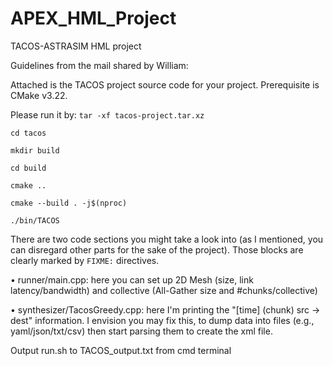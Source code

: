 # APEX_HML_Project
TACOS-ASTRASIM HML project

Guidelines from the mail shared by William:

Attached is the TACOS project source code for your project. Prerequisite is CMake v3.22. 

Please run it by:
`tar -xf tacos-project.tar.xz`

`cd tacos`

`mkdir build`

`cd build`

`cmake ..`

`cmake --build . -j$(nproc)`

`./bin/TACOS`

There are two code sections you might take a look into (as I mentioned, you can disregard other parts for the sake of the project). Those blocks are clearly marked by `FIXME:` directives.

•	runner/main.cpp: here you can set up 2D Mesh (size, link latency/bandwidth) and collective (All-Gather size and #chunks/collective)

•	synthesizer/TacosGreedy.cpp: here I'm printing the "[time] (chunk) src -> dest" information. I envision you may fix this, to dump data into files (e.g., yaml/json/txt/csv) then start parsing them to create the xml file.


Output run.sh to TACOS_output.txt from cmd terminal
